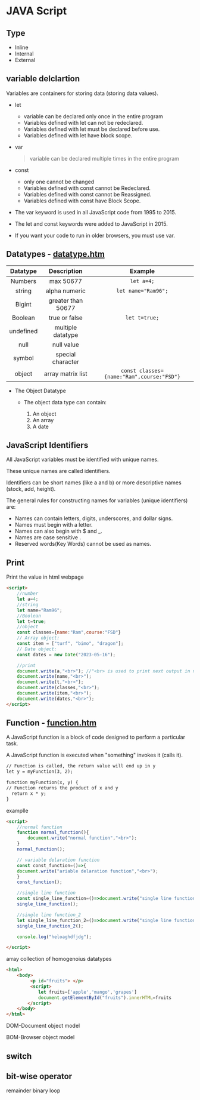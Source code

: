 # JAVA Script

## Type
- Inline
- Internal
- External


## variable delclartion
Variables are containers for storing data (storing data values).
- let 
    - variable can be declared only once in the entire program
    - Variables defined with let can not be redeclared.
    - Variables defined with let must be declared before use.
    - Variables defined with let have block scope.
- var
    > variable can be declared multiple times in the entire program
- const 
    - only one cannot be changed
    - Variables defined with const cannot be Redeclared.
    - Variables defined with const cannot be Reassigned.
    - Variables defined with const have Block Scope.

- The var keyword is used in all JavaScript code from 1995 to 2015.
- The let and const keywords were added to JavaScript in 2015.
- If you want your code to run in older browsers, you must use var.

## Datatypes - [datatype.htm](./datatype.htm)

| Datatype | Description| Example |
|:----------:|:----------:|:----------:|
| Numbers |max 50677|```let a=4;```|
| string |  alpha numeric  | ```let name="Ram96";```|
| Bigint| greater than 50677||
| Boolean | true or false |```let t=true;```  |
| undefined | multiple datatype| |
| null | null value | |
| symbol | special character||
| object | array matrix list |  ```const classes={name:"Ram",course:"FSD"}```  |

- The Object Datatype

    - The object data type can contain:

        1. An object
        2. An array
        3. A date



## JavaScript Identifiers

All JavaScript variables must be identified with unique names.

These unique names are called identifiers.

Identifiers can be short names (like a and b) or more descriptive names (stock, add, height).

The general rules for constructing names for variables (unique identifiers) are:

- Names can contain letters, digits, underscores, and dollar signs.
- Names must begin with a letter.
- Names can also begin with $ and _.
- Names are case sensitive .
- Reserved words(Key Words) cannot be used as names.

## Print
Print the value in html webpage 

```html
<script>
    //number
    let a=4;
    //string
    let name="Ram96";
    //Boolean
    let t=true;
    //object
    const classes={name:"Ram",course:"FSD"}
    // Array object:
    const item = ["turf", "bimo", "dragon"];
    // Date object:
    const dates = new Date("2023-05-16");

    //print
    document.write(a,"<br>"); //"<br> is used to print next output in next line below equalvant to "/n" in python
    document.write(name,"<br>");
    document.write(t,"<br>"); 
    document.write(classes,"<br>"); 
    document.write(item,"<br>");
    document.write(dates,"<br>");
</script>

```

## Function - [function.htm](./function.htm)
A JavaScript function is a block of code designed to perform a particular task.

A JavaScript function is executed when "something" invokes it (calls it).

```html
// Function is called, the return value will end up in y
let y = myFunction(3, 2);

function myFunction(x, y) {
// Function returns the product of x and y
  return x * y;
}
```

examplle
```html
<script>
    //normal function
    function normal_function(){
        document.write("normal function","<br>");
    }
    normal_function();

    // variable delaration function
    const const_function=()=>{
    document.write("ariable delaration function","<br>");
    }
    const_function();

    //single line function
    const single_line_function=()=>document.write("single line function","<br>");
    single_line_function();

    //single line function_2
    let single_line_function_2=()=>document.write("single line function let","<br>");
    single_line_function_2();

    console.log("heloaghdfjdg");

</script>

```
array
collection of homogenoius datatypes

```html
<html>
    <body>
         <p id="fruits"> </p>
         <script>
            let fruits=['apple','mango','grapes']
            document.getElementById("fruits").innerHTML=fruits
        </script>    
    </body>
</html>
```
DOM-Document object model

BOM-Browser object model

## switch
## bit-wise operator
 
remainder binary loop





